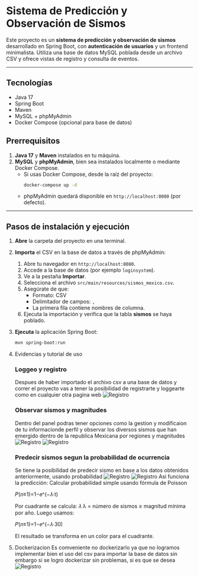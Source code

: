 # Sistema de Predicción y Observación de Sismos

Este proyecto es un **sistema de predicción y observación de sismos** desarrollado en Spring Boot, con **autenticación de usuarios** y un frontend minimalista. Utiliza una base de datos MySQL poblada desde un archivo CSV y ofrece vistas de registro y consulta de eventos.

---

## Tecnologías

- Java 17
- Spring Boot
- Maven
- MySQL + phpMyAdmin
- Docker Compose (opcional para base de datos)


## Prerrequisitos

1. **Java 17** y **Maven** instalados en tu máquina.  
2. **MySQL** y **phpMyAdmin**, bien sea instalados localmente o mediante Docker Compose.  
   - Si usas Docker Compose, desde la raíz del proyecto:
     ```bash
     docker-compose up -d
     ```
   - phpMyAdmin quedará disponible en `http://localhost:8080` (por defecto).

---

## Pasos de instalación y ejecución

1. **Abre** la carpeta del proyecto en una terminal.  
2. **Importa** el CSV en la base de datos a través de phpMyAdmin:  
   1. Abre tu navegador en `http://localhost:8080`.  
   2. Accede a la base de datos (por ejemplo `loginsystem`).  
   3. Ve a la pestaña **Importar**.  
   4. Selecciona el archivo `src/main/resources/sismos_mexico.csv`.  
   5. Asegúrate de que:  
      - Formato: CSV  
      - Delimitador de campos: `,`  
      - La primera fila contiene nombres de columna.  
   6. Ejecuta la importación y verifica que la tabla **sismos** se haya poblado.  
3. **Ejecuta** la aplicación Spring Boot:
   ```bash
   mvn spring-boot:run
4. Evidencias y tutorial de uso

   ### Loggeo y registro
   Despues de haber importado el archivo csv a una base de datos y correr el proyecto
   vas a tener la posibilidad de registrarte y loggearte como en cualquier otra pagina web
   ![Registro](capturas/img0.png)
    ### Observar sismos y magnitudes
   Dentro del panel podras tener opciones como la gestion y modificaion de tu informacionde perfil
   y observar los diversos sismos que han emergido dentro de la republica Mexicana por regiones y magnitudes
   ![Registro](capturas/img1.png)
   ![Registro](capturas/img2.png)
    ### Predecir sismos segun la probabilidad de ocurrencia
   Se tiene la posibilidad de predecir sismo en base a los datos obtenidos anteriormente, usando probabilidad
   ![Registro](capturas/img3.png)
   ![Registro](capturas/img4.png)
   Asi funciona la predicción:
   Calcular probabilidad simple usando fórmula de Poisson

   𝑃(𝑛≥1)=1−𝑒^(−𝜆⋅t)

   Por cuadrante se calcula:
   𝜆
   λ = número de sismos ≥ magnitud mínima por año.
   Luego usamos:

   𝑃(𝑛≥1)=1−𝑒^(−𝜆⋅30)
 
   El resultado se transforma en un color para el cuadrante.

6. Dockerizacion
   Es comveniente no dockerizarlo ya que no logramos implementar bien el uso del csv para importar la base de datos
   sin embargo si se logro dockerizar sin problemas, si es que se desea
   ![Registro](capturas/img8.png)
   
